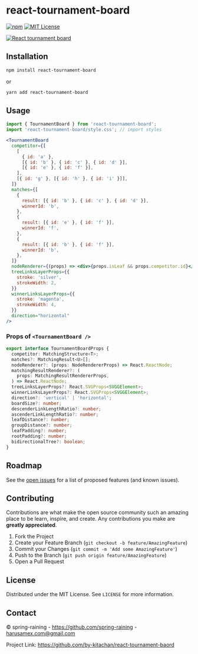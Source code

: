 # react-tournament-board

[![npm][version-shield]][version-url]
[![MIT License][license-shield]][license-url]

[![React tournament board](https://repository-images.githubusercontent.com/378298545/9b654faa-9471-45f5-a5bc-4f4a03eeefc3)](https://by-kitachan.github.io/react-tournament-board/)

## Installation

```sh
npm install react-tournament-board
```

or

```sh
yarn add react-tournament-board
```

<!-- USAGE EXAMPLES -->
## Usage

```jsx
import { TournamentBoard } from 'react-tournament-board';
import 'react-tournament-board/style.css'; // import styles

<TournamentBoard
  competitor={[
    [
      { id: 'a' },
      [{ id: 'b' }, { id: 'c' }, { id: 'd' }],
      [{ id: 'e' }, { id: 'f' }],
    ],
    [{ id: 'g' }, [{ id: 'h' }, { id: 'i' }]],
  ]}
  matches={[
    {
      result: [{ id: 'b' }, { id: 'c' }, { id: 'd' }],
      winnerId: 'b',
    },
    {
      result: [{ id: 'e' }, { id: 'f' }],
      winnerId: 'f',
    },
    {
      result: [{ id: 'b' }, { id: 'f' }],
      winnerId: 'b',
    },
  ]}
  nodeRenderer={(props) => <div>{props.isLeaf && props.competitor.id}</div>}
  treeLinksLayerProps={{
    stroke: 'silver',
    strokeWidth: 2,
  }}
  winnerLinksLayerProps={{
    stroke: 'magenta',
    strokeWidth: 4,
  }}
  direction="horizontal"
/>
```

### Props of `<TournamentBoard />`

```ts
export interface TournamentBoardProps {
  competitor: MatchingStructure<T>;
  matches?: MatchingResult<U>[];
  nodeRenderer?: (props: NodeRendererProps) => React.ReactNode;
  matchingResultRenderer?: (
    props: MatchingResultRendererProps,
  ) => React.ReactNode;
  treeLinksLayerProps?: React.SVGProps<SVGGElement>;
  winnerLinksLayerProps?: React.SVGProps<SVGGElement>;
  direction?: 'vertical' | 'horizontal';
  boardSize?: number;
  descenderLinkLengthRatio?: number;
  ascenderLinkLengthRatio?: number;
  leafDistance?: number;
  groupDistance?: number;
  leafPadding?: number;
  rootPadding?: number;
  bidirectionalTree?: boolean;
}
```

<!-- ROADMAP -->
## Roadmap

See the [open issues](https://github.com/by-kitachan/react-tournament-baord/issues) for a list of proposed features (and known issues).

## Contributing

Contributions are what make the open source community such an amazing place to be learn, inspire, and create. Any contributions you make are **greatly appreciated**.

1. Fork the Project
2. Create your Feature Branch (`git checkout -b feature/AmazingFeature`)
3. Commit your Changes (`git commit -m 'Add some AmazingFeature'`)
4. Push to the Branch (`git push origin feature/AmazingFeature`)
5. Open a Pull Request



## License

Distributed under the MIT License. See `LICENSE` for more information.



## Contact

© spring-raining - https://github.com/spring-raining - harusamex.com@gmail.com

Project Link: https://github.com/by-kitachan/react-tournament-baord




<!-- MARKDOWN LINKS & IMAGES -->
<!-- https://www.markdownguide.org/basic-syntax/#reference-style-links -->
[version-shield]: https://img.shields.io/npm/v/react-tournament-board.svg?style=flat-square
[version-url]: https://www.npmjs.com/package/react-tournament-board
[license-shield]: https://img.shields.io/github/license/by-kitachan/react-tournament-board.svg?style=flat-square
[license-url]: https://github.com/by-kitachan/react-tournament-board/blob/main/LICENSE.txt
